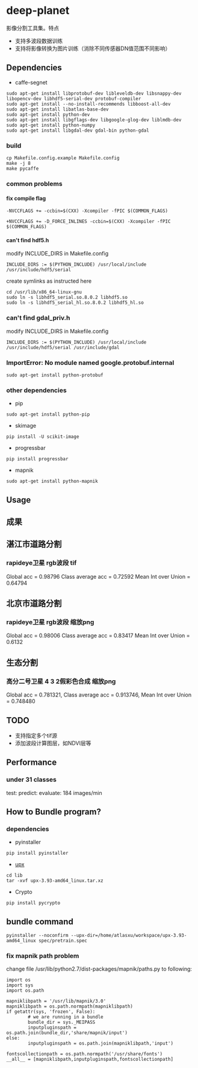 # deep-planet
影像分割工具集。特点
* 支持多波段数据训练
* 支持将影像转换为图片训练（消除不同传感器DN值范围不同影响）

## Dependencies
* caffe-segnet
```
sudo apt-get install libprotobuf-dev libleveldb-dev libsnappy-dev libopencv-dev libhdf5-serial-dev protobuf-compiler
sudo apt-get install --no-install-recommends libboost-all-dev
sudo apt-get install libatlas-base-dev
sudo apt-get install python-dev
sudo apt-get install libgflags-dev libgoogle-glog-dev liblmdb-dev
sudo apt-get install python-numpy
sudo apt-get install libgdal-dev gdal-bin python-gdal
```

### build
```
cp Makefile.config.example Makefile.config
make -j 8
make pycaffe
```

### common problems
#### fix compile flag
```
-NVCCFLAGS += -ccbin=$(CXX) -Xcompiler -fPIC $(COMMON_FLAGS)

+NVCCFLAGS += -D_FORCE_INLINES -ccbin=$(CXX) -Xcompiler -fPIC $(COMMON_FLAGS)
```

#### can't find hdf5.h

modify INCLUDE_DIRS in Makefile.config
```
INCLUDE_DIRS := $(PYTHON_INCLUDE) /usr/local/include /usr/include/hdf5/serial
```

create symlinks as instructed here

```
cd /usr/lib/x86_64-linux-gnu
sudo ln -s libhdf5_serial.so.8.0.2 libhdf5.so
sudo ln -s libhdf5_serial_hl.so.8.0.2 libhdf5_hl.so
```

### can't find gdal_priv.h
modify INCLUDE_DIRS in Makefile.config
```
INCLUDE_DIRS := $(PYTHON_INCLUDE) /usr/local/include /usr/include/hdf5/serial /usr/include/gdal
```

### ImportError: No module named google.protobuf.internal
```
sudo apt-get install python-protobuf
```

### other dependencies
* pip
```
sudo apt-get install python-pip
```

* skimage
```
pip install -U scikit-image
```

* progressbar
```
pip install progressbar
```

* mapnik
```
sudo apt-get install python-mapnik
```

## Usage


## 成果
## 湛江市道路分割
### rapideye卫星 rgb波段 tif
Global acc = 0.98796 Class average acc = 0.72592 Mean Int over Union = 0.64794

## 北京市道路分割
### rapideye卫星 rgb波段 缩放png
Global acc = 0.98006 Class average acc = 0.83417 Mean Int over Union = 0.6132

## 生态分割
### 高分二号卫星 4 3 2假彩色合成 缩放png
Global acc = 0.781321, Class average acc = 0.913746, Mean Int over Union = 0.748480

## TODO
* 支持指定多个tif源
* 添加波段计算图层，如NDVI层等

## Performance
### under 31 classes
test:
predict:
evaluate: 184 images/min

## How to Bundle program?
### dependencies
* pyinstaller
```
pip install pyinstaller
```

* [upx](https://github.com/upx/upx/releases/tag/v3.93)
```
cd lib
tar -xvf upx-3.93-amd64_linux.tar.xz
```

* Crypto
```
pip install pycrypto
```

## bundle command
```
pyinstaller --noconfirm --upx-dir=/home/atlasxu/workspace/upx-3.93-amd64_linux spec/pretrain.spec
```

### fix mapnik path problem
change file /usr/lib/python2.7/dist-packages/mapnik/paths.py to following:

```
import os
import sys
import os.path

mapniklibpath = '/usr/lib/mapnik/3.0'
mapniklibpath = os.path.normpath(mapniklibpath)
if getattr(sys, 'frozen', False):
        # we are running in a bundle
        bundle_dir = sys._MEIPASS
        inputpluginspath = os.path.join(bundle_dir,'share/mapnik/input')
else:
        inputpluginspath = os.path.join(mapniklibpath,'input')

fontscollectionpath = os.path.normpath('/usr/share/fonts')
__all__ = [mapniklibpath,inputpluginspath,fontscollectionpath]
```

